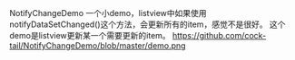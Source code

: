 NotifyChangeDemo
一个小demo，listview中如果使用notifyDataSetChanged()这个方法，会更新所有的item，感觉不是很好。
这个demo是listview更新某一个需要更新的item。
https://github.com/cock-tail/NotifyChangeDemo/blob/master/demo.png

